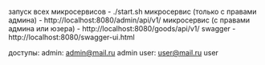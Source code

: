  запуск всех микросервисов - ./start.sh
 микросервис (только с правами админа) - http://localhost:8080/admin/api/v1/
 микросервис (с правами админа или юзера) - http://localhost:8080/goods/api/v1/
 swagger - http://localhost:8080/swagger-ui.html

доступы:
  admin:
    admin@mail.ru
    admin
  user:
    user@mail.ru
    user
 

 